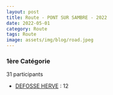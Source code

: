```yaml
---
layout: post
title: Route - PONT SUR SAMBRE - 2022
date: 2022-05-01
category: Route
tags: Route
image: assets/img/blog/road.jpeg
---
```


### 1ère Catégorie
31 participants
- [DEFOSSE HERVE](https://teamspecializedlille.github.io/coureurs/defosseherve) : 12
